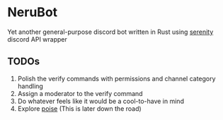 # NeruBot
Yet another general-purpose discord bot written in Rust using [serenity](https://github.com/serenity-rs/serenity) discord API wrapper

## TODOs
1. Polish the verify commands with permissions and channel category handling
2. Assign a moderator to the verify command
3. Do whatever feels like it would be a cool-to-have in mind
4. Explore [poise](https://github.com/serenity-rs/poise) (This is later down the road)
